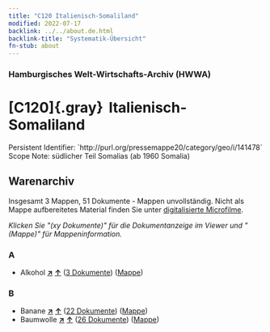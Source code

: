 ```yaml
---
title: "C120 Italienisch-Somaliland"
modified: 2022-07-17
backlink: ../../about.de.html
backlink-title: "Systematik-Übersicht"
fn-stub: about
---
```


### Hamburgisches Welt-Wirtschafts-Archiv (HWWA)

# [C120]{.gray}&#8201; Italienisch-Somaliland

<div class="hint">Persistent Identifier: `http://purl.org/pressemappe20/category/geo/i/141478`</div>

<div class="hint">
Scope Note: südlicher Teil Somalias (ab 1960 Somalia)
</div>





## Warenarchiv








Insgesamt 3 Mappen, 51 Dokumente - Mappen unvollständig.
Nicht als Mappe aufbereitetes Material finden Sie unter [digitalisierte Microfilme](/film/h1_wa.de.html).

_Klicken Sie "(xy Dokumente)" für die Dokumentanzeige im Viewer und "(Mappe)" für Mappeninformation._




### A

- Alkohol [**&nearr;**](../../../ware/i/141966/about.de.html "Alkohol (XXX in der ganzen Welt)") [**&uarr;**](../../../ware/about.de.html#PID20.02-Sp "Warensystematik") (<a href="https://pm20.zbw.eu/iiifview/folder/wa/141966,141478" title="über: Alkohol : Italienisch-Somaliland" target="_blank">3 Dokumente</a>) ([Mappe](../../../../folder/wa/1419xx/141966/1414xx/141478/about.de.html))

### B

- Banane [**&nearr;**](../../../ware/i/142038/about.de.html "Banane (XXX in der ganzen Welt)") [**&uarr;**](../../../ware/about.de.html#PLW04-Bn "Warensystematik") (<a href="https://pm20.zbw.eu/iiifview/folder/wa/142038,141478" title="über: Banane : Italienisch-Somaliland" target="_blank">22 Dokumente</a>) ([Mappe](../../../../folder/wa/1420xx/142038/1414xx/141478/about.de.html))
- Baumwolle [**&nearr;**](../../../ware/i/142089/about.de.html "Baumwolle (XXX in der ganzen Welt)") [**&uarr;**](../../../ware/about.de.html#PLW04-Bw "Warensystematik") (<a href="https://pm20.zbw.eu/iiifview/folder/wa/142089,141478" title="über: Baumwolle : Italienisch-Somaliland" target="_blank">26 Dokumente</a>) ([Mappe](../../../../folder/wa/1420xx/142089/1414xx/141478/about.de.html))




